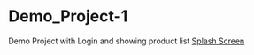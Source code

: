 # Demo_Project-1
Demo Project with Login and showing product list
[Splash Screen](Readme-source/0.jpg)
